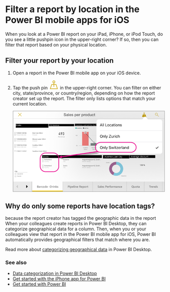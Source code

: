 <properties 
   pageTitle="Filter a report by location in the Power BI mobile apps for iOS"
   description="Learn how you can filter a report by your location in the Microsoft Power BI  mobile apps for iOS, if the report owner set geographic tags."
   services="powerbi" 
   documentationCenter="" 
   authors="maggiesMSFT" 
   manager="mblythe" 
   editor=""
   tags=""
   qualityFocus="no"
   qualityDate=""/>
 
<tags
   ms.service="powerbi"
   ms.devlang="NA"
   ms.topic="article"
   ms.tgt_pltfrm="NA"
   ms.workload="powerbi"
   ms.date="06/16/2016"
   ms.author="maggies"/>

# Filter a report by location in the Power BI mobile apps for iOS

When you look at a Power BI report on your iPad, iPhone, or iPod Touch, do you see a little pushpin icon in the upper-right corner? If so, then you can filter that report based on your physical location.

## Filter your report by your location

1. Open a report in the Power BI mobile app on your iOS device.

3. Tap the push pin ![](media/powerbi-mobile-geofiltering/power-bi-geofilter-icon.png) in the upper-right corner. You can filter on either city, state/province, or country/region, depending on how the report creator set up the report. The filter only lists options that match your current location.

    ![](media/powerbi-mobile-geofiltering/power-bi-geofiltered-report-swiss-arrows.png)



## Why do only some reports have location tags?
 because the report creator has tagged the geographic data in the report
When your colleagues create reports in Power BI Desktop, they can categorize geographical data for a column. Then, when you or your colleagues view that report in the Power BI mobile app for iOS, Power BI automatically provides geographical filters that match where you are.

Read more about [categorizing geographical data](powerbi-desktop-mobile-geofiltering.md) in Power BI Desktop.

### See also  
- [Data categorization in Power BI Desktop](powerbi-desktop-data-categorization.md)  
- [Get started with the iPhone app for Power BI](powerbi-mobile-iphone-app-get-started.md)  
- [Get started with Power BI](powerbi-service-get-started.md)  
